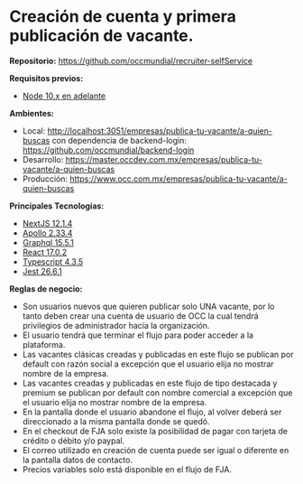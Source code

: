 
# Creación de cuenta y primera publicación de vacante.

**Repositorio:** <https://github.com/occmundial/recruiter-selfService>

**Requisitos previos:**

* [Node 10.x en adelante](<https://nodejs.org/docs/latest-v10.x/api/>)

**Ambientes:**

* Local: <http://localhost:3051/empresas/publica-tu-vacante/a-quien-buscas> con dependencia de backend-login: <https://github.com/occmundial/backend-login>
* Desarrollo: <https://master.occdev.com.mx/empresas/publica-tu-vacante/a-quien-buscas>
* Producción: <https://www.occ.com.mx/empresas/publica-tu-vacante/a-quien-buscas>

**Principales Tecnologías:**

* [NextJS 12.1.4](<https://github.com/vercel/next.js/releases/tag/v12.1.4>)
* [Apollo 2.33.4](<https://github.com/apollographql/apollo-tooling/releases/tag/apollo%402.33.4>)
* [Graphql 15.5.1](<https://github.com/graphql/graphql-js/releases/tag/v15.5.1>)
* [React 17.0.2](<https://github.com/facebook/react/releases/tag/v17.0.2>)
* [Typescript 4.3.5](<https://github.com/microsoft/TypeScript/releases/tag/v4.3.5>)
* [Jest 26.6.1](<https://github.com/facebook/jest/releases/tag/v27.0.6>)

**Reglas de negocio:**
* Son usuarios nuevos que quieren publicar solo UNA vacante, por lo tanto deben crear una 
cuenta de usuario de OCC la cual tendrá privilegios de administrador hacía la organización.
* El usuario tendrá que terminar el flujo para poder acceder a la plataforma.
* Las vacantes clásicas creadas y publicadas en este flujo se publican por default con razón social
a excepción que el usuario elija no mostrar nombre de la empresa.
* Las vacantes creadas y publicadas en este flujo de tipo destacada y premium se publican por 
default con nombre comercial a excepción que el usuario elija no mostrar nombre de la empresa.
* En la pantalla donde el usuario abandone el flujo, al volver deberá ser direccionado a la misma 
pantalla donde se quedó.
* En el checkout de FJA solo existe la posibilidad de pagar con tarjeta de crédito o débito y/o 
paypal.
* El correo utilizado en creación de cuenta puede ser igual o diferente en la pantalla datos de 
contacto.
* Precios variables solo está disponible en el flujo de FJA.
